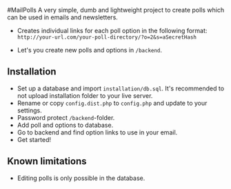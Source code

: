 #MailPolls
A very simple, dumb and lightweight project to create polls which can be used in emails and newsletters.
 
 * Creates individual links for each poll option in the following format:<br>
 `http://your-url.com/your-poll-directory/?o=2&s=aSecretHash`

 * Let's you create new polls and options in `/backend`.
 
## Installation
 * Set up a database and import `installation/db.sql`. It's recommended to not upload installation folder to your live server.
 * Rename or copy `config.dist.php` to `config.php` and update to your settings.
 * Password protect `/backend`-folder.
 * Add poll and options to database.
 * Go to backend and find option links to use in your email.
 * Get started!

## Known limitations
 * Editing polls is only possible in the database.
 